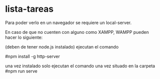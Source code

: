 # lista-tareas
Para poder verlo en un navegador se requiere un local-server.

En caso de que no cuenten con alguno como XAMPP, WAMPP pueden hacer lo siguiente:

(deben de tener node.js instalado)
ejecutan el comando

#npm install -g http-server

una vez instalado solo ejecutan el comando una vez situado en la carpeta
#npm run serve
